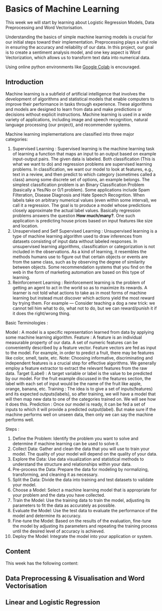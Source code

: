 # Basics of Machine Learning

This week we will start by learning about Logistic Regression Models, Data Preprocessing and Word Vectorisation. 

Understanding the basics of simple machine learning models is crucial for our initial steps toward their implementation. Preprocessing plays a vital role in ensuring the accuracy and reliability of our data. In this project, our goal is to create a sentiment analysis model, and one key aspect is Word Vectorization, which allows us to transform text data into numerical data.

Using online python environments like [Google Colab](https://colab.research.google.com/) is encouraged.

## Introduction

Machine learning is a subfield of artificial intelligence that involves the development of algorithms and statistical models that enable computers to improve their performance in tasks through experience. These algorithms and models are designed to learn from data and make predictions or decisions without explicit instructions. Machine learning is used in a wide variety of applications, including image and speech recognition, natural language processing (our project), and recommender systems. 

Machine learning implementations are classified into three major categories:

1. Supervised Learning : Supervised learning is the machine learning task of learning a function that maps an input to an output based on example input-output pairs. The given data is labeled. Both classification (This is what we want to do) and regression problems are supervised learning problems. In classification, we want our model to look at features, e.g., text in a review, and then predict to which category (sometimes called a class) among some discrete set of options, an example belongs. The simplest classification problem is an Binary Classification Problem (basically a Yes/No or 0/1 problem). Some applications include Spam Filteration, Disease Diagnosis and Hate Speech Recogntion. When labels take on arbitrary numerical values (even within some interval), we call it a regression. The goal is to produce a model whose predictions closely approximate the actual label values. Basically regression problems answers the question **How much/many?**. One such application is predicting house prices based on input features like size and location.
2. Unsupervised and Self Supervised Learning : Unsupervised learning is a type of machine learning algorithm used to draw inferences from datasets consisting of input data without labeled responses. In unsupervised learning algorithms, classification or categorization is not included in the observations. As a kind of learning, it resembles the methods humans use to figure out that certain objects or events are from the same class, such as by observing the degree of similarity between objects. Some recommendation systems that you find on the web in the form of marketing automation are based on this type of learning.
3. Reinforcement Learning : Reinforcement learning is the problem of getting an agent to act in the world so as to maximize its rewards. A learner is not told what actions to take as in most forms of machine learning but instead must discover which actions yield the most reward by trying them. For example — Consider teaching a dog a new trick: we cannot tell him what to do, what not to do, but we can reward/punish it if it does the right/wrong thing.

Basic Terminologies :

Model : A model is a specific representation learned from data by applying some machine learning algorithm.
Feature : A feature is an individual measurable property of our data. A set of numeric features can be conveniently described by a feature vector. Feature vectors are fed as input to the model. For example, in order to predict a fruit, there may be features like color, smell, taste, etc. Note: Choosing informative, discriminating and independent features is a crucial step for effective algorithms. We generally employ a feature extractor to extract the relevant features from the raw data.
Target (Label) : A target variable or label is the value to be predicted by our model. For the fruit example discussed in the features section, the label with each set of input would be the name of the fruit like apple, orange, banana, etc.
Training : The idea is to give a set of inputs(features) and its expected outputs(labels), so after training, we will have a model that will then map new data to one of the categories trained on. We will see how it does this.
Prediction : Once our model is ready, it can be fed a set of inputs to which it will provide a predicted output(label). But make sure if the machine performs well on unseen data, then only we can say the machine performs well.

Steps :
1. Define the Problem: Identify the problem you want to solve and determine if machine learning can be used to solve it.
2. Collect Data: Gather and clean the data that you will use to train your model. The quality of your model will depend on the quality of your data.
3. Explore the Data: Use data visualization and statistical methods to understand the structure and relationships within your data.
4. Pre-process the Data: Prepare the data for modeling by normalizing, transforming, and cleaning it as necessary.
5. Split the Data: Divide the data into training and test datasets to validate your model.
6. Choose a Model: Select a machine learning model that is appropriate for your problem and the data you have collected.
7. Train the Model: Use the training data to train the model, adjusting its parameters to fit the data as accurately as possible.
8. Evaluate the Model: Use the test data to evaluate the performance of the model and determine its accuracy.
9. Fine-tune the Model: Based on the results of the evaluation, fine-tune the model by adjusting its parameters and repeating the training process until the desired level of accuracy is achieved.
10. Deploy the Model: Integrate the model into your application or system.

## Content
This week has the following content: 

## Data Preprocessing & Visualisation and Word Vectorisation
## Linear and Logistic Regression








